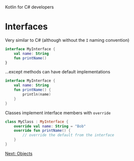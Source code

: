 Kotlin for C# developers
# Interfaces
Very similar to C# (although without the `I` naming convention)

```kotlin
interface MyInterface {
    val name: String
    fun printName()
}
```

...except methods can have default implementations

```kotlin
interface MyInterface {
    val name: String
    fun printName() {
        println(name)
	}
}
```

Classes implement interface members with `override`

```kotlin
class MyClass : MyInterface {
    override val name: String = "Bob"
    override fun printName() {
        // override the default from the interface
	}
}
```

[Next: Objects](04.2.%20Objects.md)
